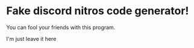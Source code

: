 # Fake discord nitros code generator!

 You can fool your friends with this program.




I'm just leave it here
